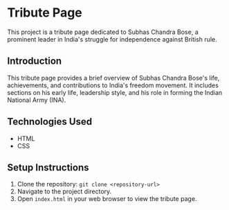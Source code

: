 # Tribute Page

This project is a tribute page dedicated to Subhas Chandra Bose, a prominent leader in India's struggle for independence against British rule.


## Introduction

This tribute page provides a brief overview of Subhas Chandra Bose's life, achievements, and contributions to India's freedom movement. It includes sections on his early life, leadership style, and his role in forming the Indian National Army (INA).

## Technologies Used

- HTML
- CSS

## Setup Instructions

1. Clone the repository: `git clone <repository-url>`
2. Navigate to the project directory.
3. Open `index.html` in your web browser to view the tribute page.


